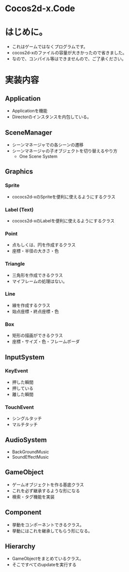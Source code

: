 # Cocos2d-x.Code

# はじめに。
* これはゲームではなくプログラムです。
* cocos2d-xのファイルの容量が大きかったので省きました。
* なので、コンパイル等はできませんので、ご了承ください。


# 実装内容
## Application
* Applicationを機能
* Directorのインスタンスを内包している。

## SceneManager
* シーンマネージャでの各シーンの遷移
* シーンマネージャの子オブジェクトを切り替えるやり方
    * One Scene System

## Graphics  
### Sprite
* cococs2d-xのSpriteを便利に使えるようにするクラス

### Label (Text)
* cococs2d-xのLabelを便利に使えるようにするクラス

### Point
* 点もしくは、円を作成するクラス
* 座標・半径の大きさ・色

### Triangle
* 三角形を作成できるクラス
* マイフレームの処理はない。

### Line
* 線を作成するクラス
* 始点座標・終点座標・色

### Box
* 矩形の描画ができるクラス
* 座標・サイズ・色・フレームボーダ

## InputSystem
### KeyEvent
* 押した瞬間
* 押している
* 離した瞬間

### TouchEvent
* シングルタッチ
* マルチタッチ

## AudioSystem
* BackGroundMusic
* SoundEffectMusic


## GameObject
* ゲームオブジェクトを作る基底クラス
* これを必ず継承するような形になる
* 検索・タグ機能を実装


## Component
* 挙動をコンポーネントできるクラス。
* 挙動にはこれを継承してもらう形になる。

## Hierarchy
* GameObjectをまとめているクラス。
* そこですべてのupdateを実行する


